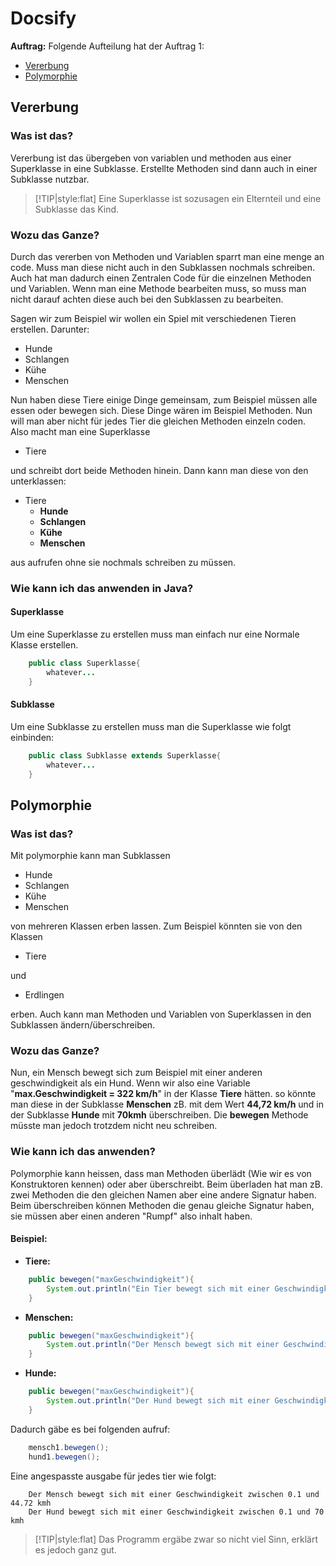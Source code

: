 # Docsify

**Auftrag:**
Folgende Aufteilung hat der Auftrag 1:

* [Vererbung](#Vererbung)
* [Polymorphie](#Polymorphie)

## Vererbung

### Was ist das?

Vererbung ist das übergeben von variablen und methoden aus einer Superklasse in eine Subklasse.
Erstellte Methoden sind dann auch in einer Subklasse nutzbar.

> [!TIP|style:flat]
> Eine Superklasse ist sozusagen ein Elternteil und eine Subklasse das Kind.
>

### Wozu das Ganze?

Durch das vererben von Methoden und Variablen sparrt man eine menge an code. Muss man diese nicht auch in den Subklassen nochmals schreiben.
Auch hat man dadurch einen Zentralen Code für die einzelnen Methoden und Variablen. Wenn man eine Methode bearbeiten muss, so muss man nicht darauf achten diese auch bei den Subklassen zu bearbeiten.

Sagen wir zum Beispiel wir wollen ein Spiel mit verschiedenen Tieren erstellen.
Darunter:

* Hunde
* Schlangen
* Kühe
* Menschen

Nun haben diese Tiere einige Dinge gemeinsam, zum Beispiel müssen alle essen oder bewegen sich. Diese Dinge wären im Beispiel Methoden. Nun will man aber nicht für jedes Tier die gleichen Methoden einzeln coden. Also macht man eine Superklasse

* Tiere

und schreibt dort beide Methoden hinein. Dann kann man diese von den unterklassen:

* Tiere
    * **Hunde**
    * **Schlangen**
    * **Kühe**
    * **Menschen**

aus aufrufen ohne sie nochmals schreiben zu müssen.

### Wie kann ich das anwenden in Java?

#### Superklasse

Um eine Superklasse zu erstellen muss man einfach nur eine Normale Klasse erstellen.

```java
    public class Superklasse{
        whatever...
    }
```

#### Subklasse

Um eine Subklasse zu erstellen muss man die Superklasse wie folgt einbinden:

```java
    public class Subklasse extends Superklasse{
        whatever...
    }
```

## Polymorphie

### Was ist das?

Mit polymorphie kann man Subklassen

* Hunde
* Schlangen
* Kühe
* Menschen

von mehreren Klassen erben lassen. Zum Beispiel könnten sie von den Klassen

* Tiere

und

* Erdlingen

erben. Auch kann man Methoden und Variablen von Superklassen in den Subklassen ändern/überschreiben.

### Wozu das Ganze?

Nun, ein Mensch bewegt sich zum Beispiel mit einer anderen geschwindigkeit als ein Hund. Wenn wir also eine Variable "**max.Geschwindigkeit = 322 km/h**" in der Klasse **Tiere** hätten. so könnte man diese in der Subklasse **Menschen** zB. mit dem Wert **44,72 km/h** und in der Subklasse **Hunde** mit **70kmh** überschreiben. Die **bewegen** Methode müsste man jedoch trotzdem nicht neu schreiben.

### Wie kann ich das anwenden?

Polymorphie kann heissen, dass man Methoden überlädt (Wie wir es von Konstruktoren kennen) oder aber überschreibt. Beim überladen hat man zB. zwei Methoden die den gleichen Namen aber eine andere Signatur haben. Beim überschreiben können Methoden die genau gleiche Signatur haben, sie müssen aber einen anderen "Rumpf" also inhalt haben.

#### Beispiel:

* **Tiere:**

```java
    public bewegen("maxGeschwindigkeit"){
        System.out.println("Ein Tier bewegt sich mit einer Geschwindigkeit zwischen 0.1 und " + maxGeschwindigkeit);
    }
```

* **Menschen:**


```java
    public bewegen("maxGeschwindigkeit"){
        System.out.println("Der Mensch bewegt sich mit einer Geschwindigkeit zwischen 0.1 und " + maxGeschwindigkeit);
    }
```

* **Hunde:**

```java
    public bewegen("maxGeschwindigkeit"){
        System.out.println("Der Hund bewegt sich mit einer Geschwindigkeit zwischen 0.1 und " + maxGeschwindigkeit);
    }
```

Dadurch gäbe es bei folgenden aufruf:

```java
    mensch1.bewegen();
    hund1.bewegen();
```

Eine angespasste ausgabe für jedes tier wie folgt:

```
    Der Mensch bewegt sich mit einer Geschwindigkeit zwischen 0.1 und 44.72 kmh
    Der Hund bewegt sich mit einer Geschwindigkeit zwischen 0.1 und 70 kmh
```

> [!TIP|style:flat]
> Das Programm ergäbe zwar so nicht viel Sinn, erklärt es jedoch ganz gut.
>